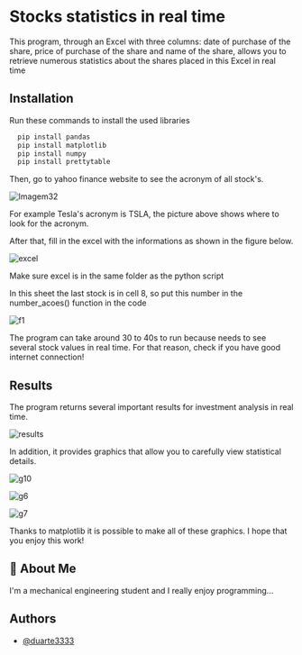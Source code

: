 
# Stocks statistics in real time

This program, through an Excel with three columns: date of purchase of the share, price of purchase of the share and name of the share, allows you to retrieve numerous statistics about the shares placed in this Excel in real time
## Installation

Run these commands to install the used libraries

```bash
  pip install pandas
  pip install matplotlib
  pip install numpy
  pip install prettytable
```
Then, go to yahoo finance website to see the acronym of all stock's.

![Imagem32](https://user-images.githubusercontent.com/76222459/147173926-9b45fac1-ae0d-46df-bd91-6b8a8c4436c7.png)


For example Tesla's acronym is TSLA, the picture above shows where to look for the acronym.

After that, fill in the excel with the informations as shown in the figure below.

![excel](https://user-images.githubusercontent.com/76222459/147171430-10a04b5b-2526-4e7b-b8a7-a26eee23e189.png)

Make sure excel is in the same folder as the python script

In this sheet the last stock is in cell 8, so put this number in the number_acoes() function in the code

![f1](https://user-images.githubusercontent.com/76222459/147171735-ac548e4a-8cf4-4cf9-9048-49f767134636.png)

The program can take around 30 to 40s to run because needs to see several stock values in real time.
For that reason, check if you have good internet connection!
## Results

The program returns several important results for investment analysis in real time.

![results](https://user-images.githubusercontent.com/76222459/147172049-0efe8a6c-db81-4612-89cc-a70c241c86d1.png)

In addition, it provides graphics that allow you to carefully view statistical details.

![g10](https://user-images.githubusercontent.com/76222459/147173310-52c09efa-33d0-40e1-8332-e41bac38ce16.png)

![g6](https://user-images.githubusercontent.com/76222459/147173381-1431dd7a-34b5-41ec-b998-5c4ce56e56a5.png)

![g7](https://user-images.githubusercontent.com/76222459/147173403-05716b50-a59f-4cd8-8f75-98b8d1daf6b2.png)

Thanks to matplotlib it is possible to make all of these graphics. I hope that you enjoy this work!
## 🚀 About Me
I'm a mechanical engineering student and I really enjoy programming...

## Authors

- [@duarte3333](https://www.github.com/duarte3333)
